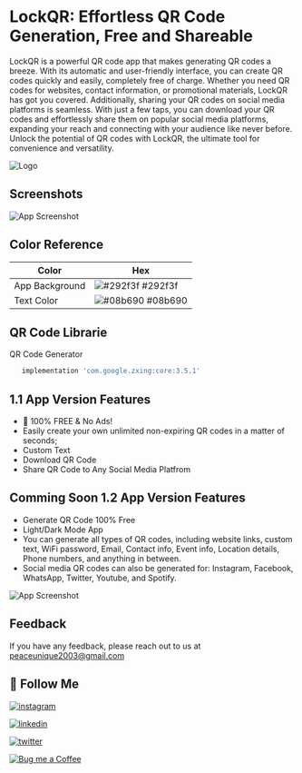 
# LockQR: Effortless QR Code Generation, Free and Shareable

LockQR is a powerful QR code app that makes generating QR codes a breeze. With its automatic and user-friendly interface, you can create QR codes quickly and easily, completely free of charge. Whether you need QR codes for websites, contact information, or promotional materials, LockQR has got you covered. Additionally, sharing your QR codes on social media platforms is seamless. With just a few taps, you can download your QR codes and effortlessly share them on popular social media platforms, expanding your reach and connecting with your audience like never before. Unlock the potential of QR codes with LockQR, the ultimate tool for convenience and versatility.



![Logo](https://github.com/SagarDhadke/LockQR/assets/70995022/997ca991-4773-4652-87dd-ceb9ad38f00f)


## Screenshots

![App Screenshot](https://github.com/SagarDhadke/LockQR/assets/70995022/cea2be12-7c62-4014-9dbf-d2ef1d10ed65)

## Color Reference

| Color             | Hex                                                                |
| ----------------- | ------------------------------------------------------------------ |
| App Background| ![#292f3f](https://via.placeholder.com/10/292f3f?text=+) #292f3f |
| Text Color | ![#08b690](https://via.placeholder.com/10/08b690?text=+) #08b690 |



## QR Code Librarie 

QR Code Generator 

```bash
   implementation 'com.google.zxing:core:3.5.1'
```


## 1.1 App Version Features

- 📣 100% FREE & No Ads!
- Easily create your own unlimited non-expiring QR codes in a matter of seconds;
- Custom Text
- Download QR Code 
- Share QR Code to Any Social Media Platfrom

## Comming Soon 1.2 App Version Features

- Generate QR Code 100% Free
- Light/Dark Mode App
- You can generate all types of QR codes, including website links, custom text, WiFi password, Email, Contact info, Event info, Location details, Phone numbers, and anything in between.
- Social media QR codes can also be generated for: Instagram, Facebook, WhatsApp, Twitter, Youtube, and Spotify.

![App Screenshot](https://github.com/SagarDhadke/LockQR/assets/70995022/5ad1a63c-27d5-475c-bb0f-636a88c20618)



## Feedback

If you have any feedback, please reach out to us at peaceunique2003@gmail.com

## 🔗 Follow Me 
[![instagram](https://img.shields.io/badge/Instagram-E4405F?style=for-the-badge&logo=instagram&logoColor=white)](https://www.instagram.com/sagardhadke_uc/)

[![linkedin](https://img.shields.io/badge/linkedin-0A66C2?style=for-the-badge&logo=linkedin&logoColor=white)](https://www.linkedin.com/in/sagar-dhadke-6a466b206/)

[![twitter](https://img.shields.io/badge/twitter-1DA1F2?style=for-the-badge&logo=twitter&logoColor=white)](https://twitter.com/sagardhadke_uc)


[![Bug me a Coffee](https://img.shields.io/badge/donate-buy%20me%20a%20coffee-yellow?label=Donate&style=flat-square)](https://www.buymeacoffee.com/sagardhadke)
